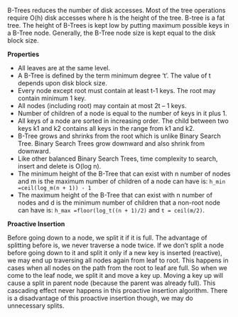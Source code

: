 B-Trees reduces the number of disk accesses. Most of the tree operations require O(h) disk accesses where h is the height 
of the tree. B-tree is a fat tree. The height of B-Trees is kept low by putting maximum possible keys in a B-Tree node. 
Generally, the B-Tree node size is kept equal to the disk block size.
 
**Properties**
 
* All leaves are at the same level. 
* A B-Tree is defined by the term minimum degree ‘t’. The value of t depends upon disk block size.
* Every node except root must contain at least t-1 keys. The root may contain minimum 1 key.
* All nodes (including root) may contain at most 2t – 1 keys.
* Number of children of a node is equal to the number of keys in it plus 1.
* All keys of a node are sorted in increasing order. The child between two keys k1 and k2 contains all keys in the range 
from k1 and k2.
* B-Tree grows and shrinks from the root which is unlike Binary Search Tree. Binary Search Trees grow downward and also 
shrink from downward.
* Like other balanced Binary Search Trees, time complexity to search, insert and delete is O(log n).
* The minimum height of the B-Tree that can exist with n number of nodes and m is the maximum number of children of a node 
can have is: `h_min =ceil(log_m(n + 1)) - 1`
* The maximum height of the B-Tree that can exist with n number of nodes and d is the minimum number of children that a 
non-root node can have is: `h_max =floor(log_t((n + 1)/2)` and `t = ceil(m/2)`.

**Proactive Insertion**

Before going down to a node, we split it if it is full. The advantage of splitting before is, we never traverse a node 
twice. If we don’t split a node before going down to it and split it only if a new key is inserted (reactive), we may end 
up traversing all nodes again from leaf to root. This happens in cases when all nodes on the path from the root to leaf 
are full. So when we come to the leaf node, we split it and move a key up. Moving a key up will cause a split in parent 
node (because the parent was already full). This cascading effect never happens in this proactive insertion algorithm. There 
is a disadvantage of this proactive insertion though, we may do unnecessary splits.
